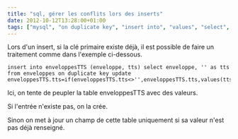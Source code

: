 ```yaml
---
title: "sql, gérer les conflits lors des inserts"
date: 2012-10-12T13:28:00+01:00
tags: ["mysql", "on duplicate key", "insert into", "values", "select", "if", "tts"]
---
```

Lors d'un insert, si la clé primaire existe déjà, il est possible de faire un traitement comme dans l'exemple ci-dessous.


```
insert into enveloppesTTS (enveloppe, tts) select enveloppe, '' as tts from enveloppes on duplicate key update enveloppesTTS.tts=if(enveloppesTTS.tts<>'',enveloppesTTS.tts,values(tts));
```

Ici, on tente de peupler la table enveloppesTTS avec des valeurs.

Si l'entrée n'existe pas, on la crée.

Sinon on met à jour un champ de cette table uniquement si sa valeur n'est pas déjà renseigné.

